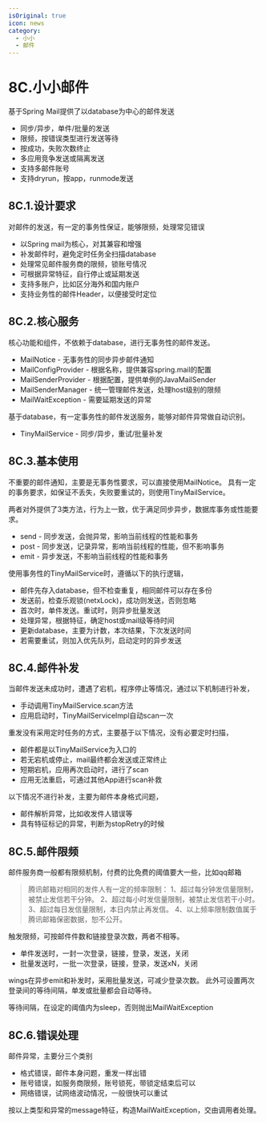 ```yaml
---
isOriginal: true
icon: news
category:
  - 小小
  - 邮件
---
```


# 8C.小小邮件

基于Spring Mail提供了以database为中心的邮件发送

* 同步/异步，单件/批量的发送
* 限频，按错误类型进行发送等待
* 按成功，失败次数终止
* 多应用竞争发送或隔离发送
* 支持多邮件账号
* 支持dryrun，按app，runmode发送

## 8C.1.设计要求

对邮件的发送，有一定的事务性保证，能够限频，处理常见错误

* 以Spring mail为核心，对其兼容和增强
* 补发邮件时，避免定时任务全扫描database
* 处理常见邮件服务商的限频，锁账号情况
* 可根据异常特征，自行停止或延期发送
* 支持多账户，比如区分海外和国内账户
* 支持业务性的邮件Header，以便接受时定位

## 8C.2.核心服务

核心功能和组件，不依赖于database，进行无事务性的邮件发送。

* MailNotice - 无事务性的同步异步邮件通知
* MailConfigProvider - 根据名称，提供兼容spring.mail的配置
* MailSenderProvider - 根据配置，提供单例的JavaMailSender
* MailSenderManager - 统一管理邮件发送，处理host级别的限频
* MailWaitException - 需要延期发送的异常

基于database，有一定事务性的邮件发送服务，能够对邮件异常做自动识别。

* TinyMailService - 同步/异步，重试/批量补发

## 8C.3.基本使用

不重要的邮件通知，主要是无事务性要求，可以直接使用MailNotice。
具有一定的事务要求，如保证不丢失，失败要重试的，则使用TinyMailService。

两者对外提供了3类方法，行为上一致，优于满足同步异步，数据库事务或性能要求。

* send - 同步发送，会抛异常，影响当前线程的性能和事务
* post - 同步发送，记录异常，影响当前线程的性能，但不影响事务
* emit - 异步发送，不影响当前线程的性能和事务

使用事务性的TinyMailService时，遵循以下的执行逻辑，

* 邮件先存入database，但不检查重复，相同邮件可以存在多份
* 发送前，检查乐观锁(netxLock)，成功则发送，否则忽略
* 首次时，单件发送。重试时，则异步批量发送
* 处理异常，根据特征，确定host或mail级等待时间
* 更新database，主要为计数，本次结果，下次发送时间
* 若需要重试，则加入优先队列，启动定时的异步发送

## 8C.4.邮件补发

当邮件发送未成功时，遭遇了宕机，程序停止等情况，通过以下机制进行补发，

* 手动调用TinyMailService.scan方法
* 应用启动时，TinyMailServiceImpl自动scan一次

重发没有采用定时任务的方式，主要基于以下情况，没有必要定时扫描，

* 邮件都是以TinyMailService为入口的
* 若无宕机或停止，mail最终都会发送或正常终止
* 短期宕机，应用再次启动时，进行了scan
* 应用无法重启，可通过其他App进行scan补救

以下情况不进行补发，主要为邮件本身格式问题，

* 邮件解析异常，比如收发件人错误等
* 具有特征标记的异常，判断为stopRetry的时候

## 8C.5.邮件限频

邮件服务商一般都有限频机制，付费的比免费的阈值要大一些，比如qq邮箱

> 腾讯邮箱对相同的发件人有一定的频率限制：
> 1、超过每分钟发信量限制，被禁止发信若干分钟。
> 2、超过每小时发信量限制，被禁止发信若干小时。
> 3、超过每日发信量限制，本日内禁止再发信。
> 4、以上频率限制数值属于腾讯邮箱保密数据，恕不公开。

触发限频，可按邮件件数和链接登录次数，两者不相等。

* 单件发送时，一封一次登录，链接，登录，发送，关闭
* 批量发送时，一批一次登录，链接，登录，发送xN，关闭

wings在异步emit和补发时，采用批量发送，可减少登录次数。
此外可设置两次登录间的等待间隔，单发或批量都会自动等待。

等待间隔，在设定的阈值内为sleep，否则抛出MailWaitException

## 8C.6.错误处理

邮件异常，主要分三个类别

* 格式错误，邮件本身问题，重发一样出错
* 账号错误，如服务商限频，账号锁死，带锁定结束后可以
* 网络错误，试网络波动情况，一般很快可以重试

按以上类型和异常的message特征，构造MailWaitException，交由调用者处理。
